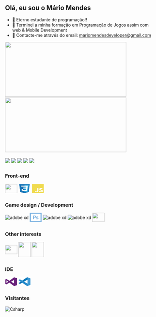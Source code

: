 ## Olá, eu sou o Mário Mendes

- 🔭 Eterno estudante de programação!!
- 🌱 Terminei a minha formação em Programação de Jogos assim com web & Mobile Development
- 📧 Contacte-me através do email: mariomendesdeveloper@gmail.com

<div>
  <a href="https://github.com/CodingLabPT">
    <img height="180em" width="400em" src="https://github-readme-stats.vercel.app/api?username=CodingLabPT&show_icons=true&theme=dracula&include_all_commits=true&count_private=true">
    <img height="180em" width="400em" src="https://github-readme-stats.vercel.app/api/top-langs/?username=CodingLabPT&layout=compact&langs_count=16&theme=dracula">
</div><br>
  
<div>
  <a href="https://www.youtube.com/channel/UCHwd1L8VjBE1vCghynaZoqw" target="_blank"><img src="https://img.shields.io/badge/Youtube-FF0000?style=for-the-badge&logo=youtube&logoColor=white"></a>
  <a href="mailto:mariomendesdeveloper@gmail.com"><img src="https://img.shields.io/badge/-Gmail-f44336?style=for-the-badge&logo=gmail&logoColor=white" target="_blank"></a>
      <a href="https://sketchfab.com/mariomendesdeveloper"><img src="https://img.shields.io/badge/-Sketchfab-f44400?style=for-the-badge&logo=sketchfab&logoColor=white" target="_blank"></a>
        <a href="https://codinglabpt.itch.io/"><img src="https://img.shields.io/badge/-Itch.io-555555?style=for-the-badge&logo=itch.io&logoColor=white" target="_blank"></a>
  <a href="https://www.linkedin.com/in/mario-mendes-24457554/" target="_blank"><img src="https://img.shields.io/badge/-LinkedIn-%230077B5?style=for-the-badge&logo=linkedin&logoColor=white" target="_blank"></a>
  
    
</div>
  
##
  
<!-- Tecnologias -->  

  

<div style="display: inline_block">  

<h3> Front-end </h3>
<img align="center" src="https://cdn.jsdelivr.net/gh/devicons/devicon/icons/html5/html5-original.svg" height="30" width="40" />
<img align="center" alt="CSS" height="30" width="40" src="https://raw.githubusercontent.com/devicons/devicon/master/icons/css3/css3-original.svg">  
<img align="center" alt="Js" height="30" width="40" src="https://raw.githubusercontent.com/devicons/devicon/master/icons/javascript/javascript-plain.svg">  
  
## 

<h3> Game design / Development</h3>
<img align="center" alt="adobe xd" height="40" width="40" src="https://upload.wikimedia.org/wikipedia/commons/thumb/0/0c/Blender_logo_no_text.svg/640px-Blender_logo_no_text.svg.png">
<img align="center" alt="protoshop" height="30" width="40" src="https://raw.githubusercontent.com/devicons/devicon/9f4f5cdb393299a81125eb5127929ea7bfe42889/icons/photoshop/photoshop-line.svg">
<img align="center" alt="adobe xd" height="40" width="40" src="https://www.macupdate.com/images/icons512/18392.png">
<img align="center" alt="adobe xd" height="30" width="40" src="https://cdn.worldvectorlogo.com/logos/substance-painter.svg">
<img align="center" src="https://cdn.jsdelivr.net/gh/devicons/devicon/icons/csharp/csharp-original.svg" height="30" width="40"/>

##

<h3> Other interests </h3>  
<img align="center" src="https://cdn.jsdelivr.net/gh/devicons/devicon/icons/python/python-original.svg" height="30" width="40"/>
<img align="center" src="https://cdn.jsdelivr.net/gh/devicons/devicon/icons/php/php-original.svg" height="50" width="40"/>
<img align="center" src="https://cdn-icons-png.flaticon.com/512/226/226777.png" height="50" width="40"/>
  
##
  
<h3> IDE </h3>  
<img align="center" alt="Visual Studio" height="30" width="40" src="https://raw.githubusercontent.com/devicons/devicon/9f4f5cdb393299a81125eb5127929ea7bfe42889/icons/visualstudio/visualstudio-plain.svg">
<img align="center" alt="VS code" height="30" width="40" src="https://raw.githubusercontent.com/devicons/devicon/9f4f5cdb393299a81125eb5127929ea7bfe42889/icons/vscode/vscode-original.svg">

##  

 <!-- Contador de visitas -->

<h3> Visitantes </h3>  
<div>
<img align="center" alt="Csharp" height="30" width="150" src="https://komarev.com/ghpvc/?username=CodingLabPT&color=green" alt="CodingLabPT" /> <br>
</div>  
